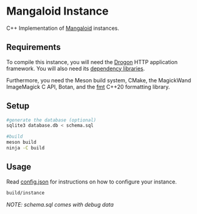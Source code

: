 # Mangaloid Instance

C++ Implementation of [Mangaloid](https://github.com/a-manga-thing/documentation) instances.

## Requirements

To compile this instance, you will need the [Drogon](https://github.com/an-tao/drogon) HTTP application framework. You will also need its [dependency libraries](https://github.com/an-tao/drogon/wiki/ENG-02-Installation#Library-Dependencies).

Furthermore, you need the Meson build system, CMake, the MagickWand ImageMagick C API, Botan, and the [fmt](https://github.com/fmtlib/fmt) C++20 formatting library.

## Setup

```bash
#generate the database (optional)
sqlite3 database.db < schema.sql

#build
meson build
ninja -C build
```

## Usage

Read [config.json](config.json) for instructions on how to configure your instance.

```bash
build/instance
```

*NOTE: schema.sql comes with debug data*
